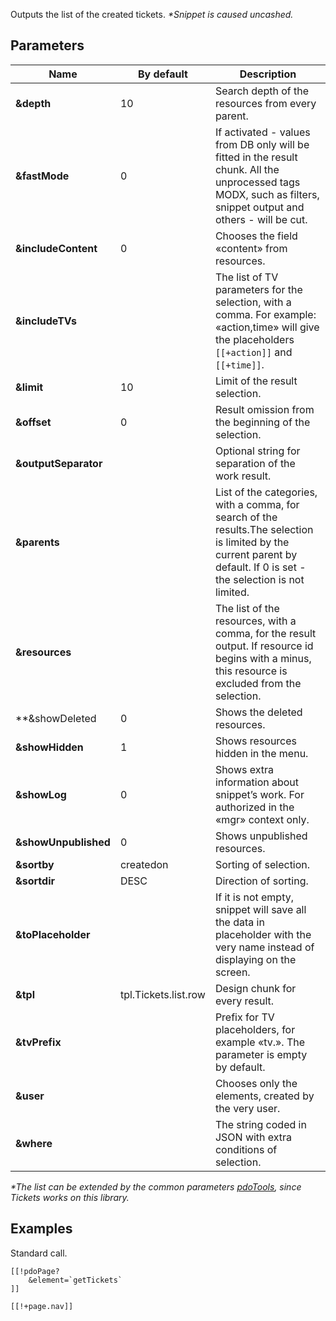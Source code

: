 Outputs the list of the created tickets.
*\*Snippet is caused uncashed.*

## Parameters

Name			| By default			| Description
--------------------|-----------------------|----------------------------------------------------------------------
**&depth**			| 10					| Search depth of the resources from every parent.
**&fastMode**		| 0						| If activated - values from DB only will be fitted in the result chunk. All the unprocessed tags MODX, such as filters, snippet output and others - will be cut.
**&includeContent**	| 0						| Chooses the field «content» from resources.
**&includeTVs**		|  						| The list of TV parameters for the selection, with a comma. For example: «action,time» will give the placeholders `[[+action]]` and `[[+time]]`.
**&limit**			| 10					| Limit of the result selection.
**&offset**			| 0					| Result omission from the beginning of the selection.
**&outputSeparator**|  						        | Optional string for separation of the work result.
**&parents**		|  						| List of the categories, with a comma, for search of the results.The selection is limited by the current parent by default. If 0 is set - the selection is not limited.
**&resources**		|  						| The list of the resources, with a comma, for the result output. If resource id begins with a minus, this resource is excluded from the selection.
**&showDeleted		| 0						| Shows the deleted resources.
**&showHidden**		| 1						| Shows resources hidden in the menu.
**&showLog**		| 0						| Shows extra information about snippet’s work. For authorized in the «mgr» context only.
**&showUnpublished**| 0						        | Shows unpublished resources.
**&sortby**			| createdon				| Sorting of selection.
**&sortdir**		| DESC					        | Direction of sorting.
**&toPlaceholder**	|  						| If it is not empty, snippet will save all the data in placeholder with the very name instead of displaying on the screen.
**&tpl**			| tpl.Tickets.list.row	                | Design chunk for every result.
**&tvPrefix**		|  						| Prefix for TV placeholders, for example «tv.». The parameter is empty by default.
**&user**			|  					| Chooses only the elements, created by the very user.
**&where**			|  					| The string coded in JSON with extra conditions of selection.

*\*The list can be extended by the common parameters [pdoTools][1], since Tickets works on this library.*

## Examples

Standard call.
```
[[!pdoPage?
	&element=`getTickets`
]]

[[!+page.nav]]
```

[1]: /components/01_pdoTools/04_Common_parameters.md
